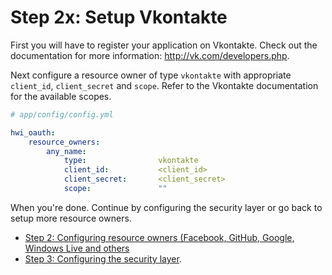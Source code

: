 Step 2x: Setup Vkontakte
=====================
First you will have to register your application on Vkontakte. Check out the
documentation for more information: http://vk.com/developers.php.

Next configure a resource owner of type `vkontakte` with appropriate
`client_id`, `client_secret` and `scope`. Refer to the Vkontakte documentation
for the available scopes.

``` yaml
# app/config/config.yml

hwi_oauth:
    resource_owners:
        any_name:
            type:                vkontakte
            client_id:           <client_id>
            client_secret:       <client_secret>
            scope:               ""
```

When you're done. Continue by configuring the security layer or go back to
setup more resource owners.

- [Step 2: Configuring resource owners (Facebook, GitHub, Google, Windows Live and others](2-configuring_resource_owners.md)
- [Step 3: Configuring the security layer](3-configuring_the_security_layer.md).
